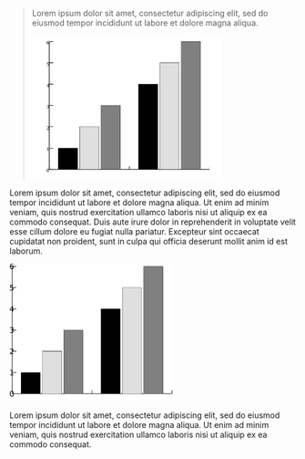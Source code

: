 > Lorem ipsum dolor sit amet, consectetur adipiscing elit, sed do eiusmod tempor incididunt ut labore et dolore magna aliqua. 
>
> <img src="img/test1_0001_PicturesScreenshotsscr202016121420at.png" alt="../../../../../../../Pictures/Screenshots/scr-%202016-12-14%20at" width="334" height="250" />

Lorem ipsum dolor sit amet, consectetur adipiscing elit, sed do eiusmod tempor incididunt ut labore et dolore magna aliqua. Ut enim ad minim veniam, quis nostrud exercitation ullamco laboris nisi ut aliquip ex ea commodo consequat. Duis aute irure dolor in reprehenderit in voluptate velit esse cillum dolore eu fugiat nulla pariatur. Excepteur sint occaecat cupidatat non proident, sunt in culpa qui officia deserunt mollit anim id est laborum.

<img src="img/test1_0002_UsersadamDesktopUntitled1wmf.svg" alt="/Users/adam/Desktop/Untitled-1.wmf" width="286" height="240" />

Lorem ipsum dolor sit amet, consectetur adipiscing elit, sed do eiusmod tempor incididunt ut labore et dolore magna aliqua. Ut enim ad minim veniam, quis nostrud exercitation ullamco laboris nisi ut aliquip ex ea commodo consequat. 

